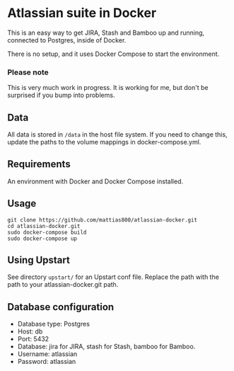 # Atlassian suite in Docker

This is an easy way to get JIRA, Stash and Bamboo up and running, connected to Postgres, inside of Docker.

There is no setup, and it uses Docker Compose to start the environment.

### Please note

This is very much work in progress.
It is working for me, but don't be surprised if you bump into problems.

## Data

All data is stored in `/data` in the host file system.
If you need to change this, update the paths to the volume mappings in docker-compose.yml.

## Requirements

An environment with Docker and Docker Compose installed.

## Usage

```
git clone https://github.com/mattias800/atlassian-docker.git
cd atlassian-docker.git
sudo docker-compose build
sudo docker-compose up
```

## Using Upstart

See directory `upstart/` for an Upstart conf file.
Replace the path with the path to your atlassian-docker.git path.
 
## Database configuration

* Database type: Postgres
* Host: db
* Port: 5432
* Database: jira for JIRA, stash for Stash, bamboo for Bamboo.
* Username: atlassian
* Password: atlassian
